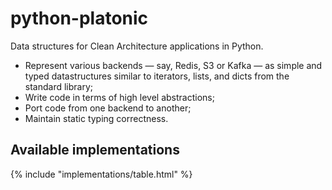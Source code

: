 # python-platonic

Data structures for Clean Architecture applications in Python.

* Represent various backends — say, Redis, S3 or Kafka — as simple and typed datastructures similar to iterators, lists, and dicts from the standard library;
* Write code in terms of high level abstractions;
* Port code from one backend to another;
* Maintain static typing correctness.

## Available implementations

{% include "implementations/table.html" %}
